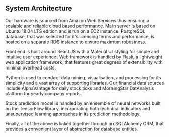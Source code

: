 ## System Architecture

Our hardware is sourced from Amazon Web Services thus ensuring a scalable and reliable cloud based performance. Main server is based on Ubuntu 18.04 LTS edition and is run on a EC2 instance. PostgreSQL database, that was selected for it's licencing terms and performance, is hosted on a separate RDS instance to ensure maximum robustness.

Front end is built around React.JS with a Material UI styling for simple and intuitive user experience. Web framework is handled by Flask, a lightweight web application framework, that features great degrees of extensibility with minimal overhead costs.

Python is used to conduct data mining, visualisation, and processing for its simplicity and a vast array of supporting libraries. Our financial data sources include AlphaVantage for daily stock ticks and MorningStar DatAnalysis platform for yearly company reports.

Stock prediction model is handled by an ensemble of neural networks built on the TensorFlow library, incorporating both technical indicators and unsupervised learning approaches in its prediction methodology.

Finally, all of the above is linked together through an SQLAlchemy ORM, that provides a convenient layer of abstraction for database entities.
